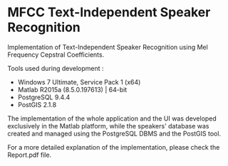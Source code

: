 # MFCC Text-Independent Speaker Recognition
Implementation of Text-Independent Speaker Recognition using Mel Frequency Cepstral Coefficients.

Tools used during development : 
- Windows 7 Ultimate, Service Pack 1 (x64)
- Matlab R2015a (8.5.0.197613) | 64-bit
- PostgreSQL 9.4.4
- PostGIS 2.1.8

The implementation of the whole application and the UI was developed exclusively in the Matlab platform, while the speakers' database was created and managed using the PostgreSQL DBMS and the PostGIS tool.

For a more detailed explanation of the implementation, please check the Report.pdf file.